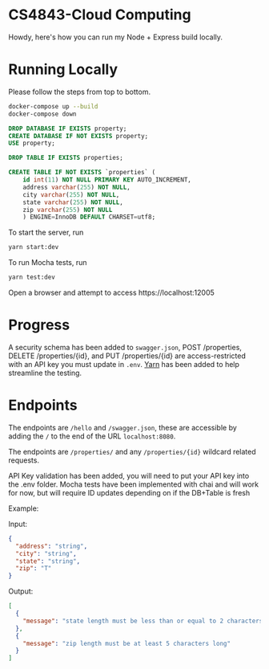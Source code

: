 # CS4843-Cloud Computing
Howdy, here's how you can run my Node + Express build locally.
# Running Locally

Please follow the steps from top to bottom.
```bash
docker-compose up --build
docker-compose down
```

```sql
DROP DATABASE IF EXISTS property;
CREATE DATABASE IF NOT EXISTS property;
USE property;

DROP TABLE IF EXISTS properties;

CREATE TABLE IF NOT EXISTS `properties` (
    id int(11) NOT NULL PRIMARY KEY AUTO_INCREMENT,
    address varchar(255) NOT NULL,
    city varchar(255) NOT NULL,
    state varchar(255) NOT NULL,
    zip varchar(255) NOT NULL
    ) ENGINE=InnoDB DEFAULT CHARSET=utf8;
```

To start the server, run
```bash
yarn start:dev
```
To run Mocha tests, run
```bash
yarn test:dev
```
Open a browser and attempt to access https://localhost:12005
# Progress

A security schema has been added to `swagger.json`, POST /properties, DELETE /properties/{id}, and PUT /properties/{id} are
access-restricted with an API key you must update in `.env`. [Yarn](https://yarnpkg.com/) has been added to help streamline the testing.


# Endpoints

The endpoints are ```/hello``` and ```/swagger.json```, these are accessible by adding the ```/``` to the end of the URL ```localhost:8080```.

The endpoints are ```/properties/``` and any ```/properties/{id}``` wildcard related requests.

API Key validation has been added, you will need to put your API key into the .env folder.
Mocha tests have been implemented with chai and will work for now, but will require ID updates depending on if the DB+Table is fresh

Example:

Input:
```json
{
  "address": "string",
  "city": "string",
  "state": "string",
  "zip": "T"
}
```
Output:
```json
[
  {
    "message": "state length must be less than or equal to 2 characters long"
  },
  {
    "message": "zip length must be at least 5 characters long"
  }
]

